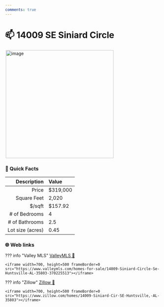 ```yaml
---
comments: true
---
```


# 📫 14009 SE Siniard Circle

<img
    src="https://realestatedigital.propertiescdn.com/ListingImages/alnaris-p/images/0/0/21860646.jpg" 
    alt="image" 
    width="350" 
    style="border:2px solid white">

### :open_file_folder: Quick Facts

| Description       | Value |
| ----------------: | :---- |
| Price             | $319,000 |
| Square Feet       | 2,020 |
| $/sqft            | $157.92 |
| # of Bedrooms     | 4 |
| # of Bathrooms    | 2.5 |
| Lot size (acres)  | 0.45 |

### :globe_with_meridians: Web links

??? info "Valley MLS"
    [ValleyMLS 	:link:](https://www.valleymls.com/homes-for-sale/14009-Siniard-Circle-Se-Huntsville-AL-35803-370225513)

    <iframe width=700, height=500 frameBorder=0 src="https://www.valleymls.com/homes-for-sale/14009-Siniard-Circle-Se-Huntsville-AL-35803-370225513"></iframe>

??? info "Zillow"
    [Zillow :link:](https://www.zillow.com/homes/14009-Siniard-Cir-SE-Huntsville,-AL-35803)

    <iframe width=700, height=500 frameBorder=0 src="https://www.zillow.com/homes/14009-Siniard-Cir-SE-Huntsville,-AL-35803"></iframe>